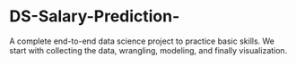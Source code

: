 # DS-Salary-Prediction-
A complete end-to-end data science project to practice basic skills.
We start with collecting the data, wrangling, modeling, and finally visualization.
